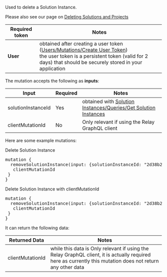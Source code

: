 Used to delete a Solution Instance.

Please also see our page on [Deleting Solutions and Projects](https://tray.io/documentation/embedded/core-topics/deleting-solutions-and-projects/)

| Required token | Notes                                                                                                                                                                                                                    |
| -------------- | ------------------------------------------------------------------------------------------------------------------------------------------------------------------------------------------------------------------------ |
| **User**       | obtained after creating a user token ([Users/Mutations/Create User Token](#operation/create-user-token)) <br> the user token is a persistent token (valid for 2 days) that should be securely stored in your application |

The mutation accepts the following as **inputs**:

| Input              | Required | Notes                                                                                                |
| ------------------ | -------- | ---------------------------------------------------------------------------------------------------- |
| solutionInstanceId | Yes      | obtained with [Solution Instances/Queries/Get Solution Instances](#operation/get-solution-instances) |
| clientMutationId   | No       | Only relevant if using the Relay GraphQL client                                                      |

Here are some example mutations:

<div class="accordion-button">Delete Solution Instance</div>
<div class="accordion-body">
<pre>
mutation {
  removeSolutionInstance(input: {solutionInstanceId: "2d38b2ec-xxxx-xxx-xxxx-b4ec68084266"}) {
   clientMutationId
 }
}
</pre>
</div>
<div class="accordion-button">Delete Solution Instance with clientMutationId</div>
<div class="accordion-body">
<pre>
mutation {
  removeSolutionInstance(input: {solutionInstanceId: "2d38b2ec-xxxx-xxx-xxxx-b4ec68084266", clientMutationId: "some-mutation-id"}) {
   clientMutationId
 }
}
</pre>
</div>

It can return the following data:

| Returned Data    | Notes                                                                                                                                                      |
| ---------------- | ---------------------------------------------------------------------------------------------------------------------------------------------------------- |
| clientMutationId | while this data is Only relevant if using the Relay GraphQL client, it is actually required here as currently this mutation does not return any other data |
